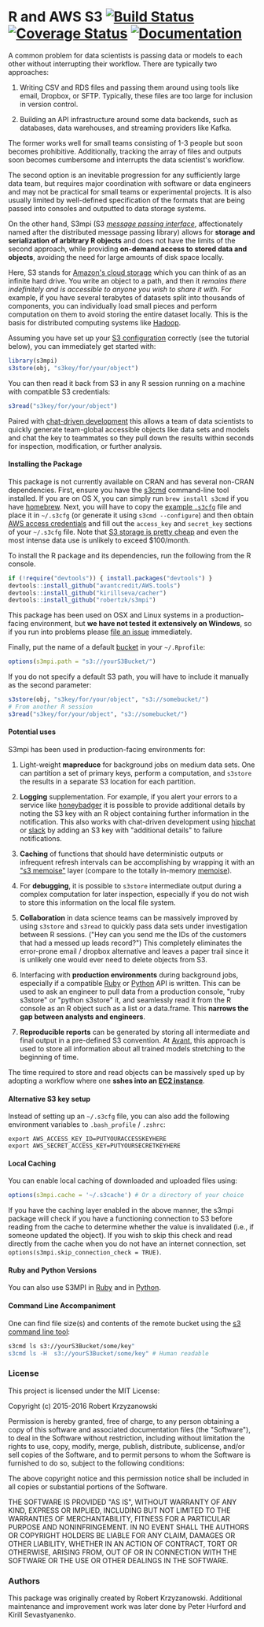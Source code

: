 R and AWS S3 [![Build Status](https://travis-ci.org/robertzk/s3mpi.svg?branch=master)](https://travis-ci.org/robertzk/s3mpi) [![Coverage Status](https://coveralls.io/repos/robertzk/s3mpi/badge.png)](https://coveralls.io/r/robertzk/s3mpi) [![Documentation](https://img.shields.io/badge/rocco--docs-%E2%9C%93-blue.svg)](http://robertzk.github.io/s3mpi/)
=========

A common problem for data scientists is passing data or models to each
other without interrupting their workflow. There are typically two approaches:

  1. Writing CSV and RDS files and passing them around using tools like
     email, Dropbox, or SFTP. Typically, these files are too large for
     inclusion in version control.

  2. Building an API infrastructure around some data backends, such as
     databases, data warehouses, and streaming providers like Kafka.

The former works well for small teams consisting of 1-3 people but soon
becomes prohibitive. Additionally, tracking the array of files and outputs
soon becomes cumbersome and interrupts the data scientist's workflow.

The second option is an inevitable progression for any sufficiently large data
team, but requires major coordination with software or data engineers
and may not be practical for small teams or experimental projects. It is
also usually limited by well-defined specification of the formats that
are being passed into consoles and outputted to data storage systems.

On the other hand, S3mpi (S3 [*message passing interface*](https://en.wikipedia.org/wiki/Message_Passing_Interface),
affectionately named after the distributed message passing library) 
allows for **storage and serialization of arbitrary R objects** and does
not have the limits of the second approach, while providing **on-demand
access to stored data and objects**, avoiding the need for large amounts of
disk space locally.

Here, S3 stands for [Amazon's cloud storage](https://aws.amazon.com/s3/) which
you can think of as an infinite hard drive. You write an object to a path,
and then it *remains there indefinitely and is accessible to anyone you wish
to share it with*. For example, if you have several terabytes of datasets split
into thousands of components, you can individually load small pieces and perform
computation on them to avoid storing the entire dataset locally. This is the
basis for distributed computing systems like [Hadoop](https://en.wikipedia.org/wiki/Apache_Hadoop).

Assuming you have set up your [S3 configuration](http://s3tools.org/kb/item14.htm)
correctly (see the tutorial below), you can immediately get started with:

```R
library(s3mpi)
s3store(obj, "s3key/for/your/object")
```

You can then read it back from S3 in any R session running on a machine with
compatible S3 credentials:

```R
s3read("s3key/for/your/object")
```

Paired with [chat-driven development](https://sameroom.io/blog/self-hosted-team-chat-options-and-alternatives/)
this allows a team of data scientists to quickly generate team-global accessible
objects like data sets and models and chat the key to teammates so they pull down
the results within seconds for inspection, modification, or further analysis.

#### Installing the Package

This package is not currently available on CRAN and has several non-CRAN
dependencies. First, ensure you have the [s3cmd](http://s3tools.org/s3cmd) command-line
tool installed. If you are on OS X, you can simply run `brew install s3cmd` if
you have [homebrew](http://brew.sh/). Next, you will have to copy the [example
`.s3cfg`](http://s3tools.org/kb/item14.htm) file and place it in `~/.s3cfg` (or
generate it using `s3cmd --configure`) and then obtain
[AWS access credentials](http://docs.aws.amazon.com/general/latest/gr/getting-aws-sec-creds.html)
and fill out the `access_key` and `secret_key` sections of your `~/.s3cfg` file.
Note that [S3 storage is pretty cheap](https://aws.amazon.com/s3/pricing/)
and even the most intense data use is unlikely to exceed $100/month.

To install the R package and its dependencies, run the following from the R console.

```R
if (!require("devtools")) { install.packages("devtools") }
devtools::install_github("avantcredit/AWS.tools")
devtools::install_github("kirillseva/cacher")
devtools::install_github("robertzk/s3mpi")
```

This package has been used on OSX and Linux systems in a production-facing
environment, but **we have not tested it extensively on Windows**,
so if you run into problems please [file an issue](https://github.com/robertzk/s3mpi/issues/new)
immediately.

Finally, put the name of a default [bucket](http://docs.aws.amazon.com/AmazonS3/latest/dev/UsingBucket.html)
in your `~/.Rprofile`:

```R
options(s3mpi.path = "s3://yourS3Bucket/")
```

If you do not specify a default S3 path, you will have to include it
manually as the second parameter:

```R
s3store(obj, "s3key/for/your/object", "s3://somebucket/")
# From another R session
s3read("s3key/for/your/object", "s3://somebucket/")
```

#### Potential uses

S3mpi has been used in production-facing environments for:

  1. Light-weight **mapreduce** for background jobs on medium data sets. One can
     partition a set of primary keys, perform a computation, and `s3store`
     the results in a separate S3 location for each partition.
  
  2. **Logging** supplementation. For example, if you alert your errors to
     a service like [honeybadger](http://honeybadger.io) it is possible to
     provide additional details by noting the S3 key with an R object containing
     further information in the notification. This also works with chat-driven
     development using [hipchat](http://hipchat.com) or [slack](http://slack.com)
     by adding an S3 key with "additional details" to failure notifications.

  3. **Caching** of functions that should have deterministic outputs or infrequent
     refresh intervals can be accomplishing by wrapping it with an
     ["s3 memoise"](https://github.com/peterhurford/s3memoize) layer (compare to
     the totally in-memory [memoise](https://github.com/hadley/memoise)).

  4. For **debugging**, it is possible to `s3store` intermediate output during a complex
     computation for later inspection, especially if you do not wish to store
     this information on the local file system.

  5. **Collaboration** in data science teams can be massively improved by
     using `s3store` and `s3read` to quickly pass data sets under investigation
     between R sessions. ("Hey can you send me the IDs of the customers that
     had a messed up leads record?") This completely eliminates the error-prone
     email / dropbox alternative and leaves a paper trail since it is unlikely
     one would ever need to delete objects from S3.

  6. Interfacing with **production environments** during background jobs, especially
     if a compatible [Ruby](https://github.com/robertzk/s3mpi-ruby) or
     [Python](https://github.com/robertzk/s3mpy) API is written. This can be used
     to ask an engineer to pull data from a production console, "ruby s3store"
     or "python s3store" it, and seamlessly read it from the R console as an
     R object such as a list or a data.frame. This **narrows the gap between
     analysts and engineers**.

  7. **Reproducible reports** can be generated by storing all intermediate and
     final output in a pre-defined S3 convention. At [Avant](https://github.com/avantcredit),
     this approach is used to store all information about all trained models
     stretching to the beginning of time.

The time required to store and read objects can be massively sped up by
adopting a workflow where one **sshes into an [EC2 instance](https://aws.amazon.com/ec2/instance-types/)**.

#### Alternative S3 key setup

Instead of setting up an `~/.s3cfg` file, you can also add the
following environment variables to `.bash_profile` / `.zshrc`:

```
export AWS_ACCESS_KEY_ID=PUTYOURACCESSKEYHERE
export AWS_SECRET_ACCESS_KEY=PUTYOURSECRETKEYHERE
```

#### Local Caching

You can enable local caching of downloaded and uploaded files using:

```R
options(s3mpi.cache = '~/.s3cache') # Or a directory of your choice
```

If you have the caching layer enabled in the above manner, the s3mpi package will
check if you have a functioning connection to S3 before reading from the cache
to determine whether the value is invalidated (i.e., if someone updated the object).
If you wish to skip this check and read directly from the cache when you do not
have an internet connection, set `options(s3mpi.skip_connection_check = TRUE)`.


#### Ruby and Python Versions

You can also use S3MPI in [Ruby](https://github.com/robertzk/s3mpi-ruby) and in [Python](https://github.com/robertzk/s3mpy).

#### Command Line Accompaniment

One can find file size(s) and contents of the remote bucket 
using the [s3 command line tool](http://s3tools.org/s3cmd):

```sh
s3cmd ls s3://yourS3Bucket/some/key"
s3cmd ls -H  s3://yourS3Bucket/some/key" # Human readable
```

### License

This project is licensed under the MIT License:

Copyright (c) 2015-2016 Robert Krzyzanowski

Permission is hereby granted, free of charge, to any person obtaining
a copy of this software and associated documentation files (the
"Software"), to deal in the Software without restriction, including
without limitation the rights to use, copy, modify, merge, publish,
distribute, sublicense, and/or sell copies of the Software, and to
permit persons to whom the Software is furnished to do so, subject to
the following conditions:

The above copyright notice and this permission notice shall be included
in all copies or substantial portions of the Software.

THE SOFTWARE IS PROVIDED "AS IS", WITHOUT WARRANTY OF ANY KIND,
EXPRESS OR IMPLIED, INCLUDING BUT NOT LIMITED TO THE WARRANTIES OF
MERCHANTABILITY, FITNESS FOR A PARTICULAR PURPOSE AND NONINFRINGEMENT.
IN NO EVENT SHALL THE AUTHORS OR COPYRIGHT HOLDERS BE LIABLE FOR ANY
CLAIM, DAMAGES OR OTHER LIABILITY, WHETHER IN AN ACTION OF CONTRACT,
TORT OR OTHERWISE, ARISING FROM, OUT OF OR IN CONNECTION WITH THE
SOFTWARE OR THE USE OR OTHER DEALINGS IN THE SOFTWARE.

### Authors

This package was originally created by Robert Krzyzanowski. Additional
maintenance and improvement work was later done by Peter Hurford
and Kirill Sevastyanenko.

